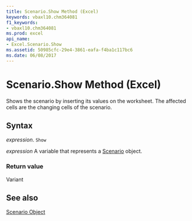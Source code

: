 ```yaml
---
title: Scenario.Show Method (Excel)
keywords: vbaxl10.chm364081
f1_keywords:
- vbaxl10.chm364081
ms.prod: excel
api_name:
- Excel.Scenario.Show
ms.assetid: 50985cfc-29e4-3861-eafa-f4ba1c117bc6
ms.date: 06/08/2017
---
```



# Scenario.Show Method (Excel)

Shows the scenario by inserting its values on the worksheet. The affected cells are the changing cells of the scenario.


## Syntax

 _expression_. `Show`

 _expression_ A variable that represents a [Scenario](Excel.Scenario.md) object.


### Return value

Variant


## See also


[Scenario Object](Excel.Scenario.md)

